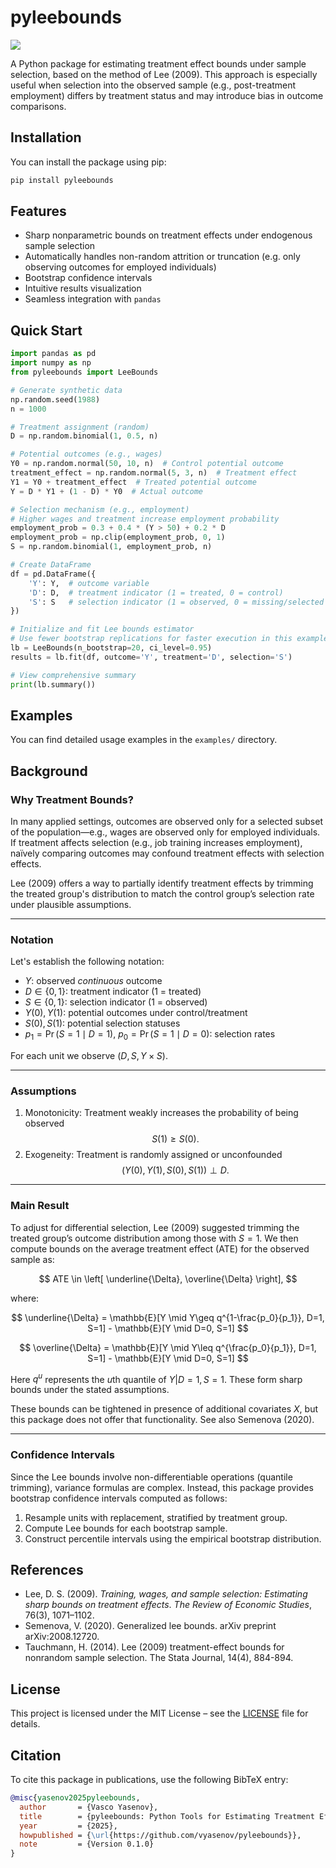 # pyleebounds

![](https://img.shields.io/badge/license-MIT-green)

A Python package for estimating treatment effect bounds under sample selection, based on the method of Lee (2009). This approach is especially useful when selection into the observed sample (e.g., post-treatment employment) differs by treatment status and may introduce bias in outcome comparisons.

## Installation

You can install the package using pip:

```bash
pip install pyleebounds
````

## Features

* Sharp nonparametric bounds on treatment effects under endogenous sample selection
* Automatically handles non-random attrition or truncation (e.g. only observing outcomes for employed individuals)
* Bootstrap confidence intervals
* Intuitive results visualization
* Seamless integration with `pandas`

## Quick Start

```python
import pandas as pd
import numpy as np
from pyleebounds import LeeBounds

# Generate synthetic data
np.random.seed(1988)
n = 1000

# Treatment assignment (random)
D = np.random.binomial(1, 0.5, n)

# Potential outcomes (e.g., wages)
Y0 = np.random.normal(50, 10, n)  # Control potential outcome
treatment_effect = np.random.normal(5, 3, n)  # Treatment effect
Y1 = Y0 + treatment_effect  # Treated potential outcome
Y = D * Y1 + (1 - D) * Y0  # Actual outcome

# Selection mechanism (e.g., employment)
# Higher wages and treatment increase employment probability
employment_prob = 0.3 + 0.4 * (Y > 50) + 0.2 * D
employment_prob = np.clip(employment_prob, 0, 1)
S = np.random.binomial(1, employment_prob, n)

# Create DataFrame
df = pd.DataFrame({
    'Y': Y,  # outcome variable
    'D': D,  # treatment indicator (1 = treated, 0 = control)
    'S': S   # selection indicator (1 = observed, 0 = missing/selected out)
})

# Initialize and fit Lee bounds estimator
# Use fewer bootstrap replications for faster execution in this example
lb = LeeBounds(n_bootstrap=20, ci_level=0.95)
results = lb.fit(df, outcome='Y', treatment='D', selection='S')

# View comprehensive summary
print(lb.summary())
```


## Examples

You can find detailed usage examples in the `examples/` directory.

## Background

### Why Treatment Bounds?

In many applied settings, outcomes are observed only for a selected subset of the population—e.g., wages are observed only for employed individuals. If treatment affects selection (e.g., job training increases employment), naïvely comparing outcomes may confound treatment effects with selection effects.

Lee (2009) offers a way to partially identify treatment effects by trimming the treated group's distribution to match the control group’s selection rate under plausible assumptions.

---

### Notation

Let's establish the following notation:

* $Y$: observed *continuous* outcome
* $D \in \{0,1\}$: treatment indicator (1 = treated)
* $S \in \{0,1\}$: selection indicator (1 = observed)
* $Y(0), Y(1)$: potential outcomes under control/treatment
* $S(0), S(1)$: potential selection statuses
* $p_1 = \Pr(S=1 \mid D=1)$, $p_0 = \Pr(S=1 \mid D=0)$: selection rates

For each unit we observe $\left(D, S, Y\times S \right)$. 

---

### Assumptions

1. Monotonicity: Treatment weakly increases the probability of being observed $$S(1)\geq S(0).$$
2. Exogeneity: Treatment is randomly assigned or unconfounded $$\left(Y(0),Y(1),S(0),S(1)\right) \perp D.$$

---

### Main Result

To adjust for differential selection, Lee (2009) suggested trimming the treated group’s outcome distribution among those with $S=1$. We then compute bounds on the average treatment effect (ATE) for the observed sample as:

$$
ATE \in \left[ \underline{\Delta}, \overline{\Delta} \right],
$$

where:

$$
\underline{\Delta} = \mathbb{E}[Y \mid Y\geq q^{1-\frac{p_0}{p_1}}, D=1, S=1] - \mathbb{E}[Y \mid D=0, S=1]
$$

$$
\overline{\Delta} = \mathbb{E}[Y \mid Y\leq q^{\frac{p_0}{p_1}}, D=1, S=1] - \mathbb{E}[Y \mid D=0, S=1]
$$

Here $q^{u}$ represents the $u$th quantile of $Y|D=1,S=1$. These form sharp bounds under the stated assumptions.

These bounds can be tightened in presence of additional covariates $X$, but this package does not offer that functionality. See also Semenova (2020).

---

### Confidence Intervals

Since the Lee bounds involve non-differentiable operations (quantile trimming), variance formulas are complex. Instead, this package provides bootstrap confidence intervals computed as follows:

1. Resample units with replacement, stratified by treatment group.
2. Compute Lee bounds for each bootstrap sample.
3. Construct percentile intervals using the empirical bootstrap distribution.

## References

* Lee, D. S. (2009). *Training, wages, and sample selection: Estimating sharp bounds on treatment effects*. *The Review of Economic Studies*, 76(3), 1071–1102.
* Semenova, V. (2020). Generalized lee bounds. arXiv preprint arXiv:2008.12720.
* Tauchmann, H. (2014). Lee (2009) treatment-effect bounds for nonrandom sample selection. The Stata Journal, 14(4), 884-894.

## License

This project is licensed under the MIT License – see the [LICENSE](LICENSE) file for details.

## Citation

To cite this package in publications, use the following BibTeX entry:

```bibtex
@misc{yasenov2025pyleebounds,
  author       = {Vasco Yasenov},
  title        = {pyleebounds: Python Tools for Estimating Treatment Effect Bounds under Sample Selection},
  year         = {2025},
  howpublished = {\url{https://github.com/vyasenov/pyleebounds}},
  note         = {Version 0.1.0}
}
```